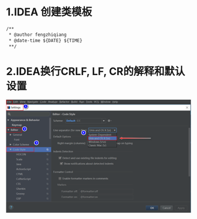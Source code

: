 # 1.IDEA 创建类模板

```
/**
 * @author fengzhiqiang
 * @date-time ${DATE} ${TIME}
 **/
```

# 2.IDEA换行CRLF, LF, CR的解释和默认设置
![](/static/image/1460221-20190217213821776-1935563163.png)



